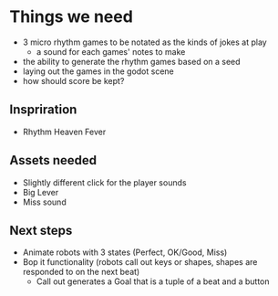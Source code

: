 # Things we need
- 3 micro rhythm games to be notated as the kinds of jokes at play
  - a sound for each games' notes to make
- the ability to generate the rhythm games based on a seed
- laying out the games in the godot scene
- how should score be kept?

## Inspriration

- Rhythm Heaven Fever

## Assets needed

- Slightly different click for the player sounds
- Big Lever
- Miss sound

## Next steps

- Animate robots with 3 states (Perfect, OK/Good, Miss)
- Bop it functionality (robots call out keys or shapes, shapes are responded to on the next beat)
  - Call out generates a Goal that is a tuple of a beat and a button


